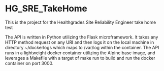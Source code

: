 # HG_SRE_TakeHome
This is the project for the Healthgrades Site Reliability Engineer take home test

The API is written in Python utilizing the Flask microframework.  It takes any HTTP method request on any URI 
and then logs it on the local machine in directory ~/dockerlogs which maps to /var/log within the container.  The API runs 
in a lightweight docker container utilizing the Alpine base image, and leverages a Makefile with a target of make run
to build and run the docker container on port 3000.
